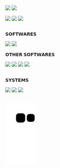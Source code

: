 <div>  
</div>

<div>
<img height= 180em src="https://github-readme-stats.vercel.app/api?username=MrFoxCode&show_icons=true&theme=ayu-mirage">
<img height= 180em src="https://github-readme-stats.vercel.app/api/top-langs/?username=MrFoxCode&layout=compact&langs_count=7&theme=ayu-mirage">
</div>
<p></p>
<div> 
 <img height= 35cm src="https://cdn.jsdelivr.net/gh/devicons/devicon/icons/javascript/javascript-original.svg" />
 <img height= 35cm src="https://cdn.jsdelivr.net/gh/devicons/devicon/icons/html5/html5-original.svg" />
 <img height= 35cm src="https://cdn.jsdelivr.net/gh/devicons/devicon/icons/css3/css3-original.svg" />
</div>

<h2></h2>
𝗦𝗢𝗙𝗧𝗪𝗔𝗥𝗘𝗦
<p></p>
<div>
<img height= 35cm src="https://user-images.githubusercontent.com/674621/71187801-14e60a80-2280-11ea-94c9-e56576f76baf.png" />
<img height= 35cm src="https://git-scm.com/images/logos/downloads/Git-Icon-1788C.png" />
</div>
<p></p>
𝗢𝗧𝗛𝗘𝗥 𝗦𝗢𝗙𝗧𝗪𝗔𝗥𝗘𝗦
<p></p>
<div>
<img height= 35cm src="https://www.newera.com.cy/wp-content/uploads/2017/11/DaVinci_Resolve_Logo.png"> 
<img height= 35cm src="https://upload.wikimedia.org/wikipedia/commons/thumb/f/f2/Adobe_Premiere_Pro_Logo.svg/1200px-Adobe_Premiere_Pro_Logo.svg.png" />
<img height= 35cm src="https://upload.wikimedia.org/wikipedia/commons/2/20/Photoshop_CC_icon.png">
<img height= 35cm src="https://cdn.pngsumo.com/fileadobe-after-effects-cc-iconpng-wikimedia-commons-after-effect-png-492_480.png">
</div>

<h2></h2>
𝗦𝗬𝗦𝗧𝗘𝗠𝗦 
<p></p>
<div>  
<img src="https://img.shields.io/badge/Linux_Mint-87CF3E?style=for-the-badge&logo=linux-mint&logoColor=white">
<img src="https://img.shields.io/badge/Ubuntu-E95420?style=for-the-badge&logo=ubuntu&logoColor=white">
<img src="https://img.shields.io/badge/Windows-0078D6?style=for-the-badge&logo=windows&logoColor=white">
</div>
<h2></h2>

<img src="https://raw.githubusercontent.com/rafaballerini/rafaballerini/990cbe716124e0b5410a52d1549197b140b1d601/github-contribution-grid-snake.svg">







